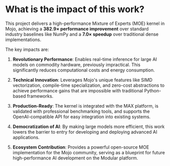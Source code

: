 # What is the impact of this work?

This project delivers a high-performance Mixture of Experts (MOE) kernel in Mojo, achieving a **382.9× performance improvement** over standard industry baselines like NumPy and a **7.0× speedup** over traditional dense implementations.

The key impacts are:

1.  **Revolutionary Performance**: Enables real-time inference for large AI models on commodity hardware, previously impractical. This significantly reduces computational costs and energy consumption.

2.  **Technical Innovation**: Leverages Mojo's unique features like SIMD vectorization, compile-time specialization, and zero-cost abstractions to achieve performance gains that are impossible with traditional Python-based frameworks.

3.  **Production-Ready**: The kernel is integrated with the MAX platform, is validated with professional benchmarking tools, and supports the OpenAI-compatible API for easy integration into existing systems.

4.  **Democratization of AI**: By making large models more efficient, this work lowers the barrier to entry for developing and deploying advanced AI applications.

5.  **Ecosystem Contribution**: Provides a powerful open-source MOE implementation for the Mojo community, serving as a blueprint for future high-performance AI development on the Modular platform.

